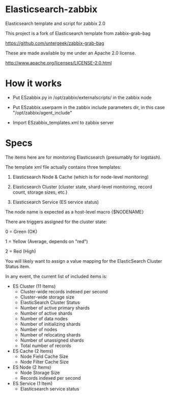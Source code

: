 Elasticsearch-zabbix
====================

Elasticsearch template and script for zabbix 2.0

This project is a fork of Elasticsearch template from zabbix-grab-bag

https://github.com/untergeek/zabbix-grab-bag

These are made available by me under an Apache 2.0 license.

http://www.apache.org/licenses/LICENSE-2.0.html


How it works
=============

- Put ESzabbix.py in /opt/zabbix/externalscripts/ in the zabbix node

- Put ESzabbix.userparm in the zabbix include parameters dir, in this case "/opt/zabbix/agent_include"

- Import ESzabbix_templates.xml to zabbix server

Specs
=====


The items here are for monitoring Elasticsearch (presumably for logstash).

The template xml file actually contains three templates:

1. Elasticsearch Node & Cache (which is for node-level monitoring)

2. Elasticsearch Cluster (cluster state, shard-level monitoring, record count, storage sizes, etc.)

3. Elasticsearch Service (ES service status)

The node name is expected as a host-level macro {$NODENAME}

There are triggers assigned for the cluster state:

0 = Green (OK)

1 = Yellow (Average, depends on "red")

2 = Red (High)


You will likely want to assign a value mapping for the ElasticSearch Cluster Status item.

In any event, the current list of included items is:

* ES Cluster (11 Items)
	- Cluster-wide records indexed per second
	- Cluster-wide storage size
	- ElasticSearch Cluster Status
	- Number of active primary shards
	- Number of active shards
	- Number of data nodes
	- Number of initializing shards
	- Number of nodes
	- Number of relocating shards
	- Number of unassigned shards
	- Total number of records
* ES Cache (2 Items)
	- Node Field Cache Size
	- Node Filter Cache Size
* ES Node (2 Items)
	- Node Storage Size
	- Records indexed per second
* ES Service (1 Item)
	- Elasticsearch service status
